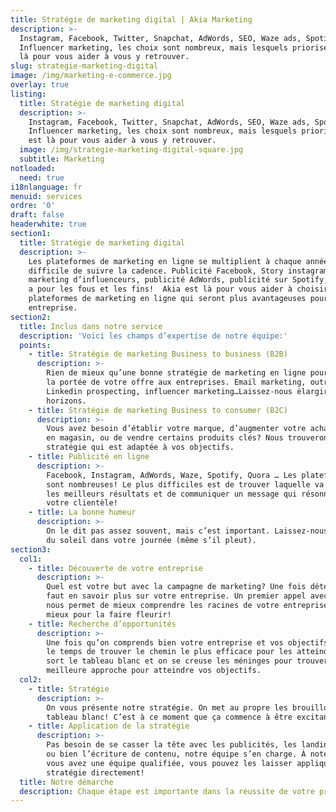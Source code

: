 ```yaml
---
title: Stratégie de marketing digital | Akia Marketing
description: >-
  Instagram, Facebook, Twitter, Snapchat, AdWords, SEO, Waze ads, Spotify Ads,
  Influencer marketing, les choix sont nombreux, mais lesquels prioriser? On est
  là pour vous aider à vous y retrouver. 
slug: strategie-marketing-digital
image: /img/marketing-e-commerce.jpg
overlay: true
listing:
  title: Stratégie de marketing digital
  description: >-
    Instagram, Facebook, Twitter, Snapchat, AdWords, SEO, Waze ads, Spotify Ads,
    Influencer marketing, les choix sont nombreux, mais lesquels prioriser? On
    est là pour vous aider à vous y retrouver.
  image: /img/strategie-marketing-digital-square.jpg
  subtitle: Marketing
notloaded:
  need: true
i18nlanguage: fr
menuid: services
ordre: '0'
draft: false
headerwhite: true
section1:
  title: Stratégie de marketing digital
  description: >-
    Les plateformes de marketing en ligne se multiplient à chaque année et c’est
    difficile de suivre la cadence. Publicité Facebook, Story instagram,
    marketing d’influenceurs, publicité AdWords, publicité sur Spotify; il y en
    a pour les fous et les fins!  Akia est là pour vous aider à choisir les
    plateformes de marketing en ligne qui seront plus avantageuses pour votre
    entreprise. 
section2:
  title: Inclus dans notre service
  description: 'Voici les champs d’expertise de notre équipe:'
  points:
    - title: Stratégie de marketing Business to business (B2B)
      description: >-
        Rien de mieux qu’une bonne stratégie de marketing en ligne pour élargir
        la portée de votre offre aux entreprises. Email marketing, outreach,
        Linkedin prospecting, influencer marketing…Laissez-nous élargir vos
        horizons. 
    - title: Stratégie de marketing Business to consumer (B2C)
      description: >-
        Vous avez besoin d’établir votre marque, d’augmenter votre achalandage
        en magasin, ou de vendre certains produits clés? Nous trouverons la
        stratégie qui est adaptée à vos objectifs. 
    - title: Publicité en ligne
      description: >-
        Facebook, Instagram, AdWords, Waze, Spotify, Quora … Les plateformes
        sont nombreuses! Le plus difficiles est de trouver laquelle va donner
        les meilleurs résultats et de communiquer un message qui résonne avec
        votre clientèle! 
    - title: La bonne humeur
      description: >-
        On le dit pas assez souvent, mais c’est important. Laissez-nous mettre
        du soleil dans votre journée (même s’il pleut).
section3:
  col1:
    - title: Découverte de votre entreprise
      description: >-
        Quel est votre but avec la campagne de marketing? Une fois déterminé, il
        faut en savoir plus sur votre entreprise. Un premier appel avec vous
        nous permet de mieux comprendre les racines de votre entreprise. Rien de
        mieux pour la faire fleurir!
    - title: Recherche d’opportunités
      description: >-
        Une fois qu’on comprends bien votre entreprise et vos objectifs, c’est
        le temps de trouver le chemin le plus efficace pour les atteindre. On
        sort le tableau blanc et on se creuse les méninges pour trouver la
        meilleure approche pour atteindre vos objectifs.
  col2:
    - title: Stratégie
      description: >-
        On vous présente notre stratégie. On met au propre les brouillons du
        tableau blanc! C’est à ce moment que ça commence à être excitant!  
    - title: Application de la stratégie
      description: >-
        Pas besoin de se casser la tête avec les publicités, les landings pages
        ou bien l’écriture de contenu, notre équipe s’en charge. À noter que si
        vous avez une équipe qualifiée, vous pouvez les laisser appliquer la
        stratégie directement! 
  title: Notre démarche
  description: Chaque étape est importante dans la réussite de votre projet.
---
```


